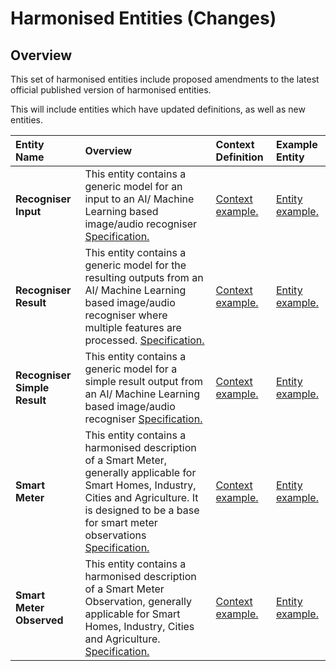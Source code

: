 # Harmonised Entities (Changes)

## Overview

This set of harmonised entities include proposed amendments to the latest official published version of harmonised entities.

This will include entities which have updated definitions, as well as new entities.



| Entity Name | Overview | Context Definition | Example Entity |
|:--- |:--- |:--- |:--- |
| **Recogniser Input** | This entity contains a generic model for an input to an AI/ Machine Learning based image/audio recogniser [Specification.](definitions/Recogniser-Input.md) | [Context example.](examples/Recogniser-Input-context.jsonld) | [Entity example.](examples/Recogniser-Input.jsonld) |
| **Recogniser Result** | This entity contains a generic model for the resulting outputs from an AI/ Machine Learning based image/audio recogniser where multiple features are processed. [Specification.](definitions/Recogniser-Result.md) | [Context example.](examples/Recogniser-Result-context.jsonld) | [Entity example.](examples/Recogniser-Result.jsonld) |
| **Recogniser Simple Result** | This entity contains a generic model for a simple result output from an AI/ Machine Learning based image/audio recogniser [Specification.](definitions/Recogniser-Simple-Result.md) | [Context example.](examples/Recogniser-Simple-Result-context.jsonld) | [Entity example.](examples/Recogniser-Simple-Result.jsonld) |
| **Smart Meter** | This entity contains a harmonised description of a Smart Meter, generally applicable for Smart Homes, Industry, Cities and Agriculture. It is designed to be a base for smart meter observations [Specification.](definitions/Smart-Meter.md) | [Context example.](examples/Smart-Meter-context.jsonld) | [Entity example.](examples/Smart-Meter.jsonld) |
| **Smart Meter Observed** | This entity contains a harmonised description of a Smart Meter Observation, generally applicable for Smart Homes, Industry, Cities and Agriculture. [Specification.](definitions/Smart-Meter-Observed.md) | [Context example.](examples/Smart-Meter-Observed-context.jsonld) | [Entity example.](examples/Smart-Meter-Observed.jsonld) |


